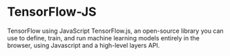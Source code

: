 # TensorFlow-JS
TensorFlow using JavaScript
TensorFlow.js, an open-source library you can use to define, train, and run machine learning models entirely in the browser, using Javascript and a high-level layers API. 
